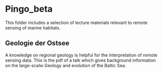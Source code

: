 # Pingo_beta

This folder includes a selection of lecture materials relevant to remote sensing of marine habitats.

## Geologie der Ostsee
A knowledge on regional geology is helpful for the interpretation of remote sensing data. This is the pdf of a talk which gives background information on the large-scalw Geology and evolution of the Baltic Sea. 

